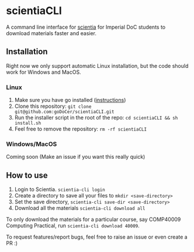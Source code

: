 # scientiaCLI

A command line interface for [scientia](https://scientia.doc.ic.ac.uk) for Imperial DoC students to download materials faster and easier.

## Installation

Right now we only support automatic Linux installation, but the code should work for Windows and MacOS.

### Linux

1. Make sure you have go installed ([instructions](https://go.dev/doc/install))
2. Clone this repository: `git clone git@github.com:goDoCer/scientiaCLI.git`
3. Run the installer script in the root of the repo: `cd scientiaCLI && sh install.sh`
4. Feel free to remove the repository: `rm -rf scientiaCLI`

### Windows/MacOS

Coming soon (Make an issue if you want this really quick)

## How to use

1. Login to Scientia. `scientia-cli login`
2. Create a directory to save all your files to `mkdir <save-directory>`
3. Set the save directory, `scientia-cli save-dir <save-directory>`
4. Download all the materials `scientia-cli download all`

To only download the materials for a particular course, say COMP40009 Computing Practical, run `scientia-cli download 40009`.

To request features/report bugs, feel free to raise an issue or even create a PR :)
